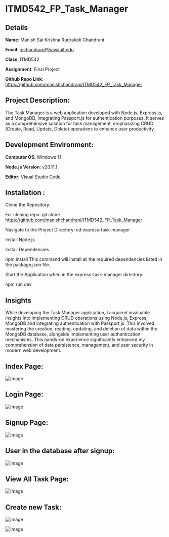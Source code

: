 ﻿# ITMD542_FP_Task_Manager

## Details

**Name**: Manish Sai Krishna Rudrakoti Chandrani 

**Email**: mchandrani@hawk.iit.edu

**Class**: ITMD542 

**Assignment**: Final Project

**Github Repo Link**: https://github.com/manishchandrani/ITMD542_FP_Task_Manager

## Project Description:
The Task Manager is a web application developed with Node.js, Express.js, and MongoDB, integrating Passport.js for authentication purposes. It serves as a comprehensive solution for task management, emphasizing CRUD (Create, Read, Update, Delete) operations to enhance user productivity. 


## Development Environment:

**Computer OS**: Windows 11 

**Node.js Version**: v20.11.1 

**Editor:** Visual Studio Code

## Installation :

Clone the Repository:

For cloning repo: git clone https://github.com/manishchandrani/ITMD542_FP_Task_Manager

Navigate to the Project Directory: cd express-task-manager

Install Node.js

Install Dependencies

npm install This command will install all the required dependencies listed in the package.json file.

Start the Application when in the express-task-manager directory:

npm run dev

## Insights

While developing the Task Manager application, I acquired invaluable insights into implementing CRUD operations using Node.js, Express, MongoDB and integrating authentication with Passport.js. This involved mastering the creation, reading, updating, and deletion of data within the MongoDB database, alongside implementing  user authentication mechanisms. This hands-on experience significantly enhanced my comprehension of data persistence, management, and user security in modern web development.


## Index Page:

![image](https://github.com/manishchandrani/ITMD542_Lab4/assets/142928384/6f4aa961-191d-44a9-9e13-468f9436bc8c)

## Login Page:

![image](https://github.com/manishchandrani/ITMD542_Lab4/assets/142928384/5f1fd1ab-a1b5-40a9-8279-8972ca3c85d9)

## Signup Page:

![image](https://github.com/manishchandrani/ITMD542_Lab4/assets/142928384/18460cd6-c17e-4f39-acc2-15bfd92eaead)


## User in the database after signup:

![image](https://github.com/manishchandrani/ITMD542_Lab4/assets/142928384/885757e3-6946-43f7-858c-682d73839d37)

## View All Task Page: 

![image](https://github.com/manishchandrani/ITMD542_Lab4/assets/142928384/7301dd8f-b6de-4380-ad88-71906e612e21)

## Create new Task:

![image](https://github.com/manishchandrani/ITMD542_Lab4/assets/142928384/257085c3-098a-43f4-a087-0d9b4c953853)

![image](https://github.com/manishchandrani/ITMD542_Lab4/assets/142928384/9ad22477-03c2-4c66-956c-8378ddde8194)



